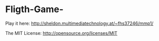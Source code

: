 # Fligth-Game-

Play it here: http://sheldon.multimediatechnology.at/~fhs37246/mmp1/

The MIT License: http://opensource.org/licenses/MIT

